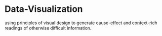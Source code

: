 # Data-Visualization
using principles of visual design to generate cause-effect and context-rich readings of otherwise difficult information.
